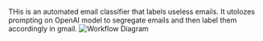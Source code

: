 THis is an automated email classifier that labels useless emails. It utolozes prompting on OpenAI model to segregate emails and then label them accordingly in gmail.
![Workflow Diagram](https://github.com/user-attachments/assets/14f6794c-2fba-46c6-a2b9-e5fff063a17d)
